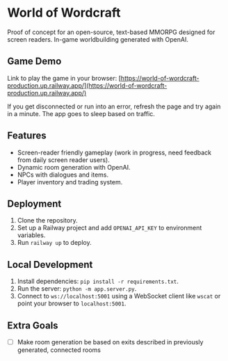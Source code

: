 # World of Wordcraft
Proof of concept for an open-source, text-based MMORPG designed for screen readers. In-game worldbuilding generated with OpenAI.

## Game Demo
Link to play the game in your browser: [https://world-of-wordcraft-production.up.railway.app/](https://world-of-wordcraft-production.up.railway.app/)

If you get disconnected or run into an error, refresh the page and try again in a minute. The app goes to sleep based on traffic.

## Features
- Screen-reader friendly gameplay (work in progress, need feedback from daily screen reader users).
- Dynamic room generation with OpenAI.
- NPCs with dialogues and items.
- Player inventory and trading system.

## Deployment
1. Clone the repository.
2. Set up a Railway project and add `OPENAI_API_KEY` to environment variables.
3. Run `railway up` to deploy.

## Local Development
1. Install dependencies: `pip install -r requirements.txt`.
2. Run the server: `python -m app.server.py`.
3. Connect to `ws://localhost:5001` using a WebSocket client like `wscat` or point your browser to `localhost:5001`.

## Extra Goals
- [ ] Make room generation be based on exits described in previously generated, connected rooms
